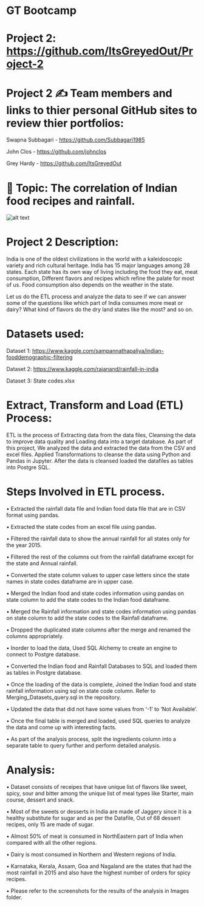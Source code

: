 # GT Bootcamp
# Project 2:  https://github.com/ItsGreyedOut/Project-2 

# Project 2 ✍️ Team members and links to thier personal GitHub sites to review thier portfolios:
Swapna Subbagari -  https://github.com/Subbagari1985 

John Clos -  https://github.com/johnclos 

Grey Hardy -  https://github.com/ItsGreyedOut

# 🧐 Topic:  The correlation of Indian food recipes and rainfall.

![alt text](http://github.com/itsgreyedout/project-2/blob/master/images/indianfood2.png?raw=true)

# Project 2 Description: 

India is one of the oldest civilizations in the world with a kaleidoscopic variety and rich cultural heritage. India has 15 major languages among 28 states. Each state has its own way of living including the food they eat, meat consumption, Different flavors and recipes which refine the palate for most of us. Food consumption also depends on the weather in the state. 

Let us do the ETL process and analyze the data to see if we can answer some of the questions like which part of India consumes more meat or dairy? What kind of flavors do the dry land states like the most? and so on.

# Datasets used:
Dataset 1: https://www.kaggle.com/sampannathapaliya/indian-fooddemographic-filtering

Dataset 2: https://www.kaggle.com/rajanand/rainfall-in-india

Dataset 3: State codes.xlsx

# Extract, Transform and Load (ETL) Process:
ETL is the process of Extracting data from the data files, Cleansing the data to improve data quality and Loading data into a target database.
As part of this project, We analyzed the data and extracted the data from the CSV and excel files. Applied Transformations to cleanse the data using Python and Pandas in Jupyter. After the data is cleansed loaded the datafiles as tables into Postgre SQL.

# Steps Involved in ETL process.
•	Extracted the rainfall data file and Indian food data file that are in CSV format using pandas.

•	Extracted the state codes from an excel file using pandas.

•	Filtered the rainfall data to show the annual rainfall for all states only for the year 2015.

•	Filtered the rest of the columns out from the rainfall dataframe except for the state and Annual rainfall.

•	Converted the state column values to upper case letters since the state names in state codes dataframe are in upper case.

•	Merged the Indian food and state codes information using pandas on state column to add the state codes to the Indian food dataframe.

•	Merged the Rainfall information and state codes information using pandas on state column to add the state codes to the Rainfall dataframe.

•	Dropped the duplicated state columns after the merge and renamed the columns appropriately.

•	Inorder to load the data, Used SQL Alchemy to create an engine to connect to Postgre database.

•	Converted the Indian food and Rainfall Databases to SQL and loaded them as tables in Postgre database.

•	Once the loading of the data is complete, Joined the Indian food and state rainfall information using sql on state code column. Refer to Merging_Datasets_query.sql in the repository.

•	Updated the data that did not have some values from ‘-1’ to ‘Not Available’.

•	Once the final table is merged and loaded, used SQL queries to analyze the data and come up with interesting facts.

•	As part of the analysis process, split the ingredients column into a separate table to query further and perform detailed analysis.

# Analysis:
•	Dataset consists of receipes that have unique list of flavors like sweet, spicy, sour and bitter among the unique list of meal types like Starter, main course, dessert and snack.

•	Most of the sweets or desserts in India are made of Jaggery since it is a healthy substitute for sugar and as per the Datafile, Out of 68 dessert recipes, only 15 are made of sugar.

•	Almost 50% of meat is consumed in NorthEastern part of India when compared with all the other regions.

•	Dairy is most consumed in Northern and Western regions of India.

•	Karnataka, Kerala, Assam, Goa and Nagaland are the states that had the most rainfall in 2015 and also have the highest number of orders for spicy recipes.

•	Please refer to the screenshots for the results of the analysis in Images folder.






